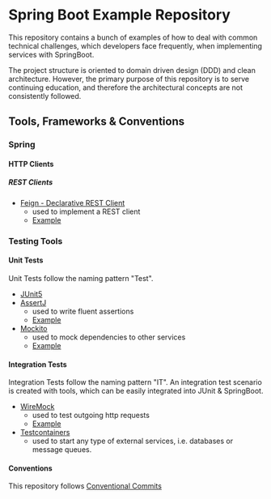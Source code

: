# Spring Boot Example Repository

This repository contains a bunch of examples of how to deal with common 
technical challenges, which developers face frequently, when implementing services 
with SpringBoot.

The project structure is oriented to domain driven design (DDD) and clean architecture.
However, the primary purpose of this repository is to serve continuing education, and 
therefore the architectural concepts are not consistently followed.

## Tools, Frameworks & Conventions

### Spring

#### HTTP Clients

##### REST Clients

* [Feign - Declarative REST Client](https://cloud.spring.io/spring-cloud-netflix/multi/multi_spring-cloud-feign.html)
  * used to implement a REST client
  * [Example](https://github.com/step-beyond/spring-boot-examples/blob/main/infrastructure-petstore-rest-client/src/main/java/today/stepbeyond/examples/springbootexamples/infrastructure/gateways/api/PetStoreApi.java)

### Testing Tools

#### Unit Tests

Unit Tests follow the naming pattern "<TestName>Test". 

* [JUnit5](https://junit.org/junit5/docs/current/user-guide/)
* [AssertJ](https://assertj.github.io/doc/) 
  * used to write fluent assertions
  * [Example](https://github.com/step-beyond/spring-boot-examples/blob/main/domain/src/test/java/today/stepbeyond/examples/springbootexamples/usecases/DogUseCasesTest.java#L53-L55)
* [Mockito](https://site.mockito.org/)
  * used to mock dependencies to other services
  * [Example](https://github.com/step-beyond/spring-boot-examples/blob/main/domain/src/test/java/today/stepbeyond/examples/springbootexamples/usecases/DogUseCasesTest.java)

#### Integration Tests

Integration Tests follow the naming pattern "<TestName>IT". An integration test scenario is created with tools, which 
can be easily integrated into JUnit & SpringBoot.

* [WireMock](https://wiremock.org/) 
  * used to test outgoing http requests
  * [Example](https://github.com/step-beyond/spring-boot-examples/blob/main/infrastructure-petstore-rest-client/src/test/java/today/stepbeyond/examples/springbootexamples/infrastructure/gateways/PetStoreRestClientIT.java)
* [Testcontainers](https://www.testcontainers.org/) 
  * used to start any type of external services, i.e. databases or message queues.

#### Conventions

This repository follows [Conventional Commits](https://www.conventionalcommits.org/en/v1.0.0-beta.4/) 